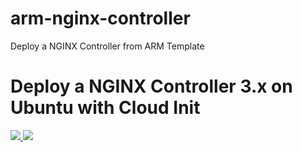 # arm-nginx-controller
Deploy a NGINX Controller from ARM Template

# Deploy a NGINX Controller 3.x on Ubuntu with Cloud Init

<a href="https://portal.azure.com/#create/Microsoft.Template/uri/https%3A%2F%2Fraw.githubusercontent.com%2Ffchmainy%2Farm-nginx-controller%2Fmain%2Fazuredeploy.json" target="_blank">
    <img src="http://azuredeploy.net/deploybutton.png"/>
</a>
<a href="http://armviz.io/#/?load=hhttps%3A%2F%2Fraw.githubusercontent.com%2Ffchmainy%2Farm-nginx-controller%2Fmain%2Fazuredeploy.json" target="_blank">
    <img src="http://armviz.io/visualizebutton.png"/>
</a>
